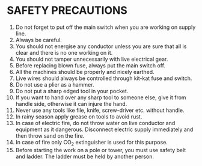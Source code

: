 # SAFETY PRECAUTIONS

1. Do not forget to put off the main switch when you are working on supply line. 
1. Always be careful. 
1. You should not energise any conductor unless you are sure that all is clear and there is no one working on it. 
1. You should not tamper unnecessarily with live electrical gear. 
1. Before replacing blown fuse, always put the main switch off. 
1. All the machines should be properly and nicely earthed. 
1. Live wires should always be controlled through kit-kat fuse and switch. 
1. Do not use a plier as a hammer. 
1. Do not put a sharp edged tool in your pocket. 
1. If you want to hand over any sharp tool to someone else, give it from handle side, otherwise it can injure the hand. 
1. Never use any tools like file, knife, screw-driver etc. without handle. 
1. In rainy season apply grease on tools to avoid rust.
1. In case of electric fire, do not throw water on live conductor and equipment as it dangerous. Disconnect electric supply immediately and then throw sand on the fire. 
1. In case of fire only CO<sub>2</sub> extinguisher is used for this purpose. 
1. Before starting the work on a pole or tower, you must use safety belt and ladder. The ladder must be held by another person. 
